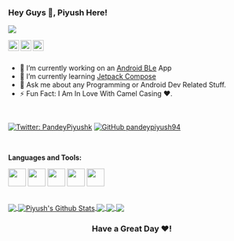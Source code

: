### Hey Guys 👋, Piyush Here!

![](https://komarev.com/ghpvc/?username=pandeypiyush94)

<a href="https://twitter.com/PandeyPiyushk">
  <img align="left" alt="Piyush's Twitter" width="22px" src="https://cdn.jsdelivr.net/npm/simple-icons@v3/icons/twitter.svg" />
</a>
<a href="https://www.linkedin.com/in/piyush-pandey-7755b9121/">
  <img align="left" alt="Piyush's LinkdeIn" width="22px" src="https://cdn.jsdelivr.net/npm/simple-icons@v3/icons/linkedin.svg" />
</a>
<a href="https://github.com/pandeypiyush94">
  <img align="left" alt="Piyush's Github" width="22px" src="https://cdn.jsdelivr.net/npm/simple-icons@v3/icons/github.svg" />
</a>

<br/>
<br/>

- 🔭 I’m currently working on an [Android BLe](https://developer.android.com/guide/topics/connectivity/bluetooth-le) App
- 🌱 I’m currently learning [Jetpack Compose](https://developer.android.com/jetpack/compose)
- 💬 Ask me about any Programming or Android Dev Related Stuff.
- ⚡ Fun Fact: I Am In Love With Camel Casing ❤️.

<br/>

[![Twitter: PandeyPiyushk](https://img.shields.io/twitter/follow/PandeyPiyushk?style=social)](https://twitter.com/PandeyPiyushk)
[![GitHub pandeypiyush94](https://img.shields.io/github/followers/pandeypiyush94?label=follow&style=social)](https://github.com/pandeypiyush94)

<br/>

**Languages and Tools:**  

<code><img height="36" src ="https://image.flaticon.com/icons/svg/888/888839.svg" /></code>
<code><img height="36" src ="https://image.flaticon.com/icons/svg/919/919854.svg" /></code>
<code><img height="36" src ="https://img.icons8.com/color/48/000000/kotlin.png" /></code>
<code><img height="36" src ="https://img.icons8.com/color/48/000000/firebase.png" /></code>
<code><img height="36" src ="https://img.icons8.com/color/48/000000/firebase.png" /></code>

<br/>

<a href="https://github.com/pandeypiyush94">
  <img align="center" src="https://github-readme-stats.vercel.app/api/top-langs/?username=pandeypiyush94&theme=dark&hide_langs_below=1" />
</a>
<a href="https://github.com/pandeypiyush94">
 <img align="center" src="https://github-readme-stats.vercel.app/api?username=pandeypiyush94&show_icons=true&theme=dracula&line_height=27" alt="Piyush's Github Stats"/>
</a>
<a href="https://github.com/pandeypiyush94/Have-ToDo">
  <img align="center" src="https://github-readme-stats.vercel.app/api/pin/?username=pandeypiyush94&repo=Have-ToDo&theme=dark" />

</a>
<a href="https://github.com/pandeypiyush94/Breaking-Bad">
 <img align="center" src="https://github-readme-stats.vercel.app/api/pin/?username=pandeypiyush94&repo=Breaking-Bad&theme=dark" />
</a>

<a href="https://github.com/pandeypiyush94/Voice-Recorder">
 <img align="center" src="https://github-readme-stats.vercel.app/api/pin/?username=pandeypiyush94&repo=Voice-Recorder&theme=dark" />
</a>

<div align="center">

### Have a Great Day ❤️!

</div>
